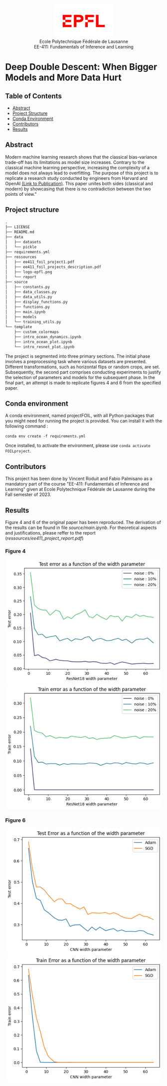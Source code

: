 <div align="center">
<img src="./ressources/git_images/logo-epfl.png" alt="Example Image" width="192" height="108">
</div>

<div align="center">
Ecole Polytechnique Fédérale de Lausanne
</div> 
<div align="center">
EE-411: Fundamentals of Inference and Learning
</div> 

# Deep Double Descent: When Bigger Models and More Data Hurt

## Table of Contents

- [Abstract](#abstract)
- [Project Structure](#project-structure)
- [Conda Environment](#conda-environment)
- [Contributors](#contributors)
- [Results](#results)

## Abstract 

Modern machine learning research shows that the classical bias-variance trade-off has its limitations as model size increases. Contrary to the classical machine learning perspective, increasing the complexity of a model does not always lead to overfitting. The purpose of this project is to replicate a research study conducted by engineers from Harvard and OpenAI [(Link to Publication)](https://arxiv.org/abs/1912.02292). This paper unites both sides (classical and modern) by showcasing that there is no contradiction between the two points of view."

## Project structure
```
.
├── LICENSE
├── README.md
├── data
│   ├── datasets
│   └── pickle
├── requirements.yml
├── ressources
│   ├── ee411_foil_project1.pdf
│   ├── ee411_foil_projects_description.pdf
│   ├── logo-epfl.png
│   └── report
├── source
│   ├── constants.py
│   ├── data_classes.py
│   ├── data_utils.py
│   ├── display_functions.py
│   ├── functions.py
│   ├── main.ipynb
│   ├── models
│   └── training_utils.py
└── template
    ├── custom_colormaps
    ├── intro_ocean_dynamics.ipynb
    ├── intro_ocean_plot.ipynb
    └── intro_resnet_plot.ipynb
```

The project is segmented into three primary sections. The initial phase involves a preprocessing task where various datasets are presented. Different transformations, such as horizontal flips or random crops, are set. Subsequently, the second part comprises conducting experiments to justify the selection of parameters and models for the subsequent phase. In the final part, an attempt is made to replicate figures 4 and 6 from the specified paper.

## Conda environment
A conda environment, named projectFOIL, with all Python packages that you might need for running the project is provided. You can install it with the following command : 

`conda env create -f requirements.yml`

Once installed, to activate the environment, please use `conda activate FOILproject`. 


## Contributors
This project has been done by Vincent Roduit and Fabio Palmisano as a mandatory part of the course "EE-411: Fundamentals of Inference and Learning" given at Ecole Polytechnique Fédérale de Lausanne during the Fall semester of 2023.

## Results
Figure 4 and 6 of the original paper has been reproduced. The derivation of the results can be found in file *source/main.ipynb*. For theoretical aspects and justifications, please reffer to the report (*ressources/ee411_project_report.pdf*)

### Figure 4
<img src="./ressources/git_images/fig4_test_error.png" alt="Example Image">
</div>
<img src="./ressources/git_images/fig4_train_error.png" alt="Example Image">
</div>

### Figure 6
<img src="./ressources/git_images/fig6_test.png" alt="Example Image">
</div>
<img src="./ressources/git_images/fig6_train.png" alt="Example Image">
</div>

